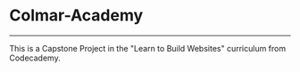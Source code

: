# Colmar-Academy
 ------------------------
 This is a Capstone Project in the "Learn to Build Websites" curriculum from Codecademy.
 
